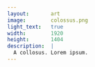 ```yaml
---
layout:       art
image:        colossus.png
light_text:   true
width:        1920
height:       1404
description:  |
  A collosus. Lorem ipsum.
---
```

